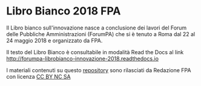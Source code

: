 # Libro Bianco 2018 FPA

Il Libro bianco sull'innovazione nasce a conclusione dei lavori del Forum delle Pubbliche Amministrazioni (ForumPA) che si è tenuto a Roma dal 22 al 24 maggio 2018 e organizzato da FPA.

Il testo del Libro Bianco è consultabile in modalità Read the Docs al link http://forumpa-librobianco-innovazione-2018.readthedocs.io

I materiali contenuti su questo [repository](https://github.com/RedazioneFPA/Libro-Bianco-2018-FPA) sono rilasciati da Redazione FPA con licenza [CC BY NC SA](https://creativecommons.org/licenses/by-nc-sa/3.0/it/)

